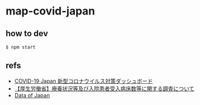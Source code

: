 # map-covid-japan

## how to dev

```
$ npm start
```

## refs

* [COVID-19 Japan 新型コロナウイルス対策ダッシュボード](https://www.stopcovid19.jp/)
* [【厚生労働省】療養状況等及び入院患者受入病床数等に関する調査について](https://www.mhlw.go.jp/stf/seisakunitsuite/newpage_00023.html)
* [Data of Japan](https://github.com/dataofjapan/land)
